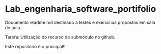 # Lab_engenharia_software_portifolio

Documento readme.md destinado a testes e exercícios propostos em sala de aula.

Tarefa: Utilização do recurso de submódulo no github.

Este repositório é o principal!!